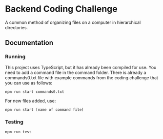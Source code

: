 # Backend Coding Challenge

A common method of organizing files on a computer in hierarchical directories.

## Documentation

### Running

This project uses TypeScript, but it has already been compiled for use. You need to add a command file in the command folder. There is already a commands0.txt file with example commands from the coding challenge that you can use as follows:

`npm run start commands0.txt`

For new files added, use:

`npm run start [name of command file]`

### Testing

`npm run test`